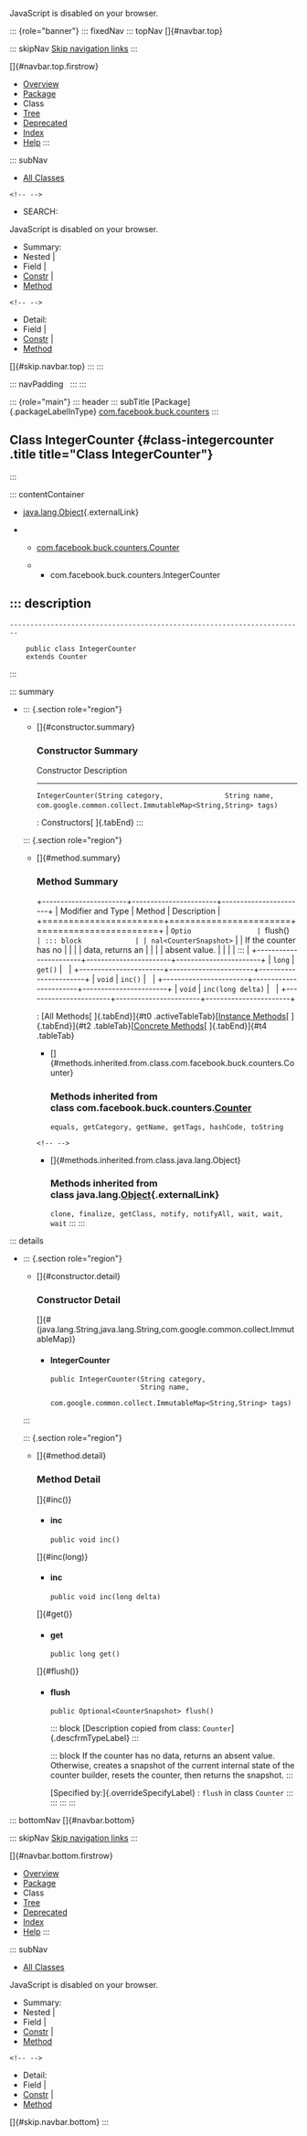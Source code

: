 <div>

JavaScript is disabled on your browser.

</div>

::: {role="banner"}
::: fixedNav
::: topNav
[]{#navbar.top}

::: skipNav
[Skip navigation links](#skip.navbar.top "Skip navigation links")
:::

[]{#navbar.top.firstrow}

-   [Overview](../../../../index.html)
-   [Package](package-summary.html)
-   Class
-   [Tree](package-tree.html)
-   [Deprecated](../../../../deprecated-list.html)
-   [Index](../../../../index-all.html)
-   [Help](../../../../help-doc.html)
:::

::: subNav
-   [All Classes](../../../../allclasses.html)

```{=html}
<!-- -->
```
-   SEARCH:

<div>

<div>

JavaScript is disabled on your browser.

</div>

</div>

<div>

-   Summary: 
-   Nested \| 
-   Field \| 
-   [Constr](#constructor.summary) \| 
-   [Method](#method.summary)

```{=html}
<!-- -->
```
-   Detail: 
-   Field \| 
-   [Constr](#constructor.detail) \| 
-   [Method](#method.detail)

</div>

[]{#skip.navbar.top}
:::
:::

::: navPadding
 
:::
:::

::: {role="main"}
::: header
::: subTitle
[Package]{.packageLabelInType} [com.facebook.buck.counters](package-summary.html)
:::

## Class IntegerCounter {#class-integercounter .title title="Class IntegerCounter"}
:::

::: contentContainer
-   [java.lang.Object](http://docs.oracle.com/javase/7/docs/api/java/lang/Object.html?is-external=true "class or interface in java.lang"){.externalLink}

-   -   [com.facebook.buck.counters.Counter](Counter.html "class in com.facebook.buck.counters")

    -   -   com.facebook.buck.counters.IntegerCounter

::: description
-   

    ------------------------------------------------------------------------

        public class IntegerCounter
        extends Counter
:::

::: summary
-   ::: {.section role="region"}
    -   []{#constructor.summary}

        ### Constructor Summary

          Constructor                                                                                                                              Description
          ---------------------------------------------------------------------------------------------------------------------------------------- -------------
          `IntegerCounter​(String category,               String name,               com.google.common.collect.ImmutableMap<String,​String> tags)`    

          : Constructors[ ]{.tabEnd}
    :::

    ::: {.section role="region"}
    -   []{#method.summary}

        ### Method Summary

        +-----------------------+-----------------------+-----------------------+
        | Modifier and Type     | Method                | Description           |
        +=======================+=======================+=======================+
        | `Optio                | `flush()`             | ::: block             |
        | nal<CounterSnapshot>` |                       | If the counter has no |
        |                       |                       | data, returns an      |
        |                       |                       | absent value.         |
        |                       |                       | :::                   |
        +-----------------------+-----------------------+-----------------------+
        | `long`                | `get()`               |                       |
        +-----------------------+-----------------------+-----------------------+
        | `void`                | `inc()`               |                       |
        +-----------------------+-----------------------+-----------------------+
        | `void`                | `inc​(long delta)`     |                       |
        +-----------------------+-----------------------+-----------------------+

        : [All Methods[ ]{.tabEnd}]{#t0 .activeTableTab}[[Instance
        Methods](javascript:show(2);)[ ]{.tabEnd}]{#t2
        .tableTab}[[Concrete
        Methods](javascript:show(8);)[ ]{.tabEnd}]{#t4 .tableTab}

        -   []{#methods.inherited.from.class.com.facebook.buck.counters.Counter}

            ### Methods inherited from class com.facebook.buck.counters.[Counter](Counter.html "class in com.facebook.buck.counters")

            `equals, getCategory, getName, getTags, hashCode, toString`

        ```{=html}
        <!-- -->
        ```
        -   []{#methods.inherited.from.class.java.lang.Object}

            ### Methods inherited from class java.lang.[Object](http://docs.oracle.com/javase/7/docs/api/java/lang/Object.html?is-external=true "class or interface in java.lang"){.externalLink}

            `clone, finalize, getClass, notify, notifyAll, wait, wait, wait`
    :::
:::

::: details
-   ::: {.section role="region"}
    -   []{#constructor.detail}

        ### Constructor Detail

        []{#<init>(java.lang.String,java.lang.String,com.google.common.collect.ImmutableMap)}

        -   #### IntegerCounter

                public IntegerCounter​(String category,
                                      String name,
                                      com.google.common.collect.ImmutableMap<String,​String> tags)
    :::

    ::: {.section role="region"}
    -   []{#method.detail}

        ### Method Detail

        []{#inc()}

        -   #### inc

            ``` methodSignature
            public void inc()
            ```

        []{#inc(long)}

        -   #### inc

            ``` methodSignature
            public void inc​(long delta)
            ```

        []{#get()}

        -   #### get

            ``` methodSignature
            public long get()
            ```

        []{#flush()}

        -   #### flush

            ``` methodSignature
            public Optional<CounterSnapshot> flush()
            ```

            ::: block
            [Description copied from
            class: `Counter`]{.descfrmTypeLabel}
            :::

            ::: block
            If the counter has no data, returns an absent value.
            Otherwise, creates a snapshot of the current internal state
            of the counter builder, resets the counter, then returns the
            snapshot.
            :::

            [Specified by:]{.overrideSpecifyLabel}
            :   `flush` in class `Counter`
    :::
:::
:::
:::

::: bottomNav
[]{#navbar.bottom}

::: skipNav
[Skip navigation links](#skip.navbar.bottom "Skip navigation links")
:::

[]{#navbar.bottom.firstrow}

-   [Overview](../../../../index.html)
-   [Package](package-summary.html)
-   Class
-   [Tree](package-tree.html)
-   [Deprecated](../../../../deprecated-list.html)
-   [Index](../../../../index-all.html)
-   [Help](../../../../help-doc.html)
:::

::: subNav
-   [All Classes](../../../../allclasses.html)

<div>

<div>

JavaScript is disabled on your browser.

</div>

</div>

<div>

-   Summary: 
-   Nested \| 
-   Field \| 
-   [Constr](#constructor.summary) \| 
-   [Method](#method.summary)

```{=html}
<!-- -->
```
-   Detail: 
-   Field \| 
-   [Constr](#constructor.detail) \| 
-   [Method](#method.detail)

</div>

[]{#skip.navbar.bottom}
:::
